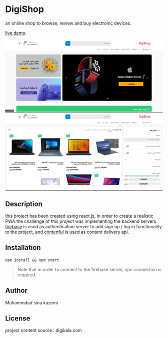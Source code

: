 # DigiShop
an online shop to browse, review and buy electronic devices.

[live demo](https://62f7570ed35b2b74557f8af4--glistening-quokka-275732.netlify.app/).

![landing page](./src/assets/images/screenshots/landing-page.png)
![shop page](./src/assets/images/screenshots/shop-page.png)

---

## Description
this project has been created using react.js, in order to create a realistic PWA.the challenge of this project was implementing the backend servers.
[firebase](https://firebase.google.com/) is used as authentication server to add sign up / log in functionality to the project, and [contenful](https://www.contentful.com/) is used as content delivery api.



## Installation
`npm install && npm start`
>Note that in order to connect to the firebase server, vpn connection is required.


## Author
Mohammdad sina kazemi


## License
project content source : digikala.com




